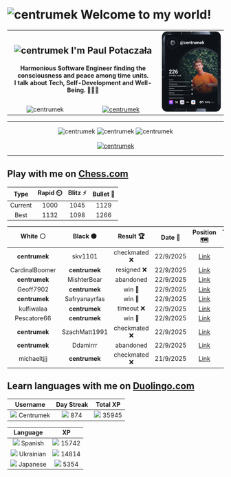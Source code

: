 <h1>
  <img
    src="https://emojis.slackmojis.com/emojis/images/1531849430/4246/blob-sunglasses.gif"
    width="30"
    alt="centrumek"
  />
  Welcome to my world!
</h1>

<table>
  <tbody>
    <tr>
      <td align="center" width="70%" colspan="2">
        <h2>
          <img
            src="https://raw.githubusercontent.com/MartinHeinz/MartinHeinz/master/wave.gif"
            width="30px"
            alt="centrumek"
          />
          I'm Paul Potaczała
        </h2>
        <h4>
          Harmonious Software Engineer finding the consciousness and peace among time units.
          <br/>
          I talk about Tech, Self-Development and Well-Being. 🌿🧘🚀
        </h4>
      </td>
      <td width="30%" rowspan="2">
        <a href="https://app.daily.dev/centrumek">
          <img
            src="./devcard.svg"
            alt="centrumek"
          />
        </a>
      </td>
    </tr>
    <tr align="center">
      <td>
        <img
          src="https://komarev.com/ghpvc/?username=centrumek&label=visitors&color=0e75b6&style=flat"
          alt="centrumek"
        >
      </td>
      <td>
        <a href="https://stackoverflow.com/users/14496012/centrumek">
          <img
            src="https://stackoverflow.com/users/flair/14496012.png?theme=dark"
            alt="centrumek"
          >
        </a>
      </td>
    </tr>
  </tbody>
</table>

---
<div align="center">
  <img 
    src="https://github-readme-stats.vercel.app/api?username=centrumek&show_icons=true&count_private=true&theme=dark&hide_border=true&hide=issues,contribs&bg_color=00000000"
    alt="centrumek"
  />
  <img
    src="https://github-readme-stats.vercel.app/api/top-langs/?username=centrumek&layout=compact&hide_border=true&theme=dark&bg_color=00000000&langs_count=6&exclude_repo=air-statistic-app"
    alt="centrumek"
  />
  <img 
    src="https://github-readme-streak-stats.herokuapp.com?user=centrumek&theme=dark&hide_border=true&background=FFFFFF00"
    alt="centrumek"
  />
  <br/>
  <br/>
  <a href="https://www.buymeacoffee.com/centrumek">
    <img
      src="https://cdn.buymeacoffee.com/buttons/v2/default-orange.png"
      height="50"
      width="210"
      alt="centrumek"
    />
  </a>
</div>

---

## Play with me on [Chess.com](https://www.chess.com/member/centrumek)

<div align="center">
<!--START_SECTION:chessStats-->
<!-- Automatically generated with https://github.com/Balastrong/chess-stats-action -->

| Type | Rapid ⏲️ | Blitz ⚡ | Bullet 🔫 |
|:---:|:---:|:---:|:---:|
| Current | 1000 | 1045 | 1129 |
| Best | 1132 | 1098 | 1266 |

| White ⚪ | Black ⚫ | Result 🏆 | Date 📅 | Position 🗺️ | Type 🕕 |
|:---:|:---:|:---:|:---:|:---:|:---:|
| **centrumek** | skv1101 | checkmated ❌ | 22/9/2025 | <a href="http://www.ee.unb.ca/cgi-bin/tervo/fen.pl?select=4r1k1/p1p2ppp/8/6b1/2P5/8/PP2q2P/3RK3 w - - 0 27">Link</a> | Blitz |
| CardinalBoomer | **centrumek** | resigned ❌ | 22/9/2025 | <a href="http://www.ee.unb.ca/cgi-bin/tervo/fen.pl?select=rn2k1nr/1bp2p2/p6p/1p1Pb1p1/4Np2/1B6/PPP3PP/R1BQR1K1 b kq - 1 14">Link</a> | Blitz |
| **centrumek** | MishterBear | abandoned  | 22/9/2025 | <a href="http://www.ee.unb.ca/cgi-bin/tervo/fen.pl?select=8/5p2/2p3p1/3p1k1p/5P2/1r6/5PKP/8 w - - 0 34">Link</a> | Blitz |
| Geoff7902 | **centrumek** | win 🥇 | 22/9/2025 | <a href="http://www.ee.unb.ca/cgi-bin/tervo/fen.pl?select=1K6/3k4/8/2q5/8/8/8/8 w - - 42 80">Link</a> | Blitz |
| **centrumek** | Safryanayrfas | win 🥇 | 22/9/2025 | <a href="http://www.ee.unb.ca/cgi-bin/tervo/fen.pl?select=1nb2rk1/1p1p1p2/1N3pp1/1Pp4p/1b6/3Q1KP1/5P1P/7R b - - 0 31">Link</a> | Blitz |
| kulfiwalaa | **centrumek** | timeout ❌ | 22/9/2025 | <a href="http://www.ee.unb.ca/cgi-bin/tervo/fen.pl?select=8/5p2/1qP5/p2P4/5Qk1/P3R1P1/8/5RK1 b - - 8 42">Link</a> | Blitz |
| Pescatore66 | **centrumek** | win 🥇 | 22/9/2025 | <a href="http://www.ee.unb.ca/cgi-bin/tervo/fen.pl?select=8/8/p1k5/6B1/P4R2/6PK/7P/7r w - - 7 53">Link</a> | Blitz |
| **centrumek** | SzachMatt1991 | checkmated ❌ | 22/9/2025 | <a href="http://www.ee.unb.ca/cgi-bin/tervo/fen.pl?select=8/4R3/2p1R1P1/8/3p3P/3kp3/8/r3K3 w - - 1 42">Link</a> | Blitz |
| **centrumek** | Ddamirrr | abandoned  | 22/9/2025 | <a href="http://www.ee.unb.ca/cgi-bin/tervo/fen.pl?select=3r2k1/5pp1/Rp2q2p/8/8/P7/KP5P/8 w - - 2 34">Link</a> | Blitz |
| michaeltjjj | **centrumek** | checkmated ❌ | 21/9/2025 | <a href="http://www.ee.unb.ca/cgi-bin/tervo/fen.pl?select=4k2R/8/4K3/2P5/4P3/8/8/2r5 b - - 8 61">Link</a> | Blitz |

<!--END_SECTION:chessStats-->
</div>

## Learn languages with me on [Duolingo.com](https://www.duolingo.com/profile/Centrumek)

<div align="center">
<!--START_SECTION:duolingoStats-->
<!-- Automatically generated with https://github.com/centrumek/duolingo-readme-stats-->

| Username | Day Streak | Total XP |
|:---:|:---:|:---:|
| <img src="https://raw.githubusercontent.com/centrumek/duolingo-readme-stats/main/assets/duolingo.png" height="12"> Centrumek | <img src="https://raw.githubusercontent.com/centrumek/duolingo-readme-stats/main/assets/streakactive.svg" height="12"> 874 | <img src="https://raw.githubusercontent.com/centrumek/duolingo-readme-stats/main/assets/xp.svg" height="12"> 35945 |

| Language | XP |
|:---:|:---:|
| <img src="https://raw.githubusercontent.com/centrumek/duolingo-readme-stats/main/assets/langs/spanish.svg" height="12"> Spanish | <img src="https://raw.githubusercontent.com/centrumek/duolingo-readme-stats/main/assets/xp.svg" height="12"> 15742 |
| <img src="https://raw.githubusercontent.com/centrumek/duolingo-readme-stats/main/assets/langs/ukrainian.svg" height="12"> Ukrainian | <img src="https://raw.githubusercontent.com/centrumek/duolingo-readme-stats/main/assets/xp.svg" height="12"> 14814 |
| <img src="https://raw.githubusercontent.com/centrumek/duolingo-readme-stats/main/assets/langs/japanese.svg" height="12"> Japanese | <img src="https://raw.githubusercontent.com/centrumek/duolingo-readme-stats/main/assets/xp.svg" height="12"> 5354 |

<!--END_SECTION:duolingoStats-->
</div>
<!--
**centrumek/centrumek** is a ✨ _special_ ✨ repository because its `README.md` (this file) appears on your GitHub profile.

Here are some ideas to get you started:

- 🔭 I’m currently working on ...
- 🌱 I’m currently learning ...
- 👯 I’m looking to collaborate on ...
- 🤔 I’m looking for help with ...
- 💬 Ask me about ...
- 📫 How to reach me: ...
- 😄 Pronouns: ...
- ⚡ Fun fact: ...
-->
